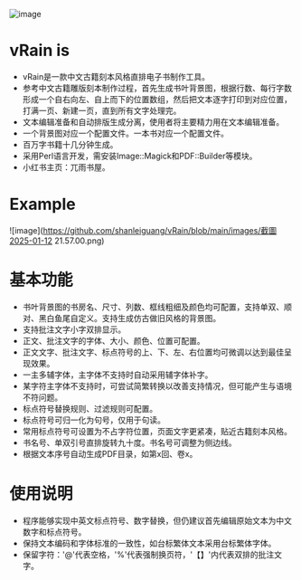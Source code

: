 
![image](https://github.com/shanleiguang/vRain/blob/main/cover.png)

# vRain is  

- vRain是一款中文古籍刻本风格直排电子书制作工具。
- 参考中文古籍雕版刻本制作过程，首先生成书叶背景图，根据行数、每行字数形成一个自右向左、自上而下的位置数组，然后把文本逐字打印到对应位置，打满一页、新建一页，直到所有文字处理完。
- 文本编辑准备和自动排版生成分离，使用者将主要精力用在文本编辑准备。
- 一个背景图对应一个配置文件。一本书对应一个配置文件。
- 百万字书籍十几分钟生成。
- 采用Perl语言开发，需安装Image::Magick和PDF::Builder等模块。
- 小红书主页：兀雨书屋。

# Example

![image](https://github.com/shanleiguang/vRain/blob/main/images/截圖2025-01-12 21.57.00.png)

# 基本功能  

- 书叶背景图的书房名、尺寸、列数、框线粗细及颜色均可配置，支持单双、顺对、黑白鱼尾自定义。支持生成仿古做旧风格的背景图。
- 支持批注文字小字双排显示。
- 正文、批注文字的字体、大小、颜色、位置可配置。
- 正文文字、批注文字、标点符号的上、下、左、右位置均可微调以达到最佳呈现效果。
- 一主多辅字体，主字体不支持时自动采用辅字体补字。
- 某字符主字体不支持时，可尝试简繁转换以改善支持情况，但可能产生与语境不符问题。
- 标点符号替换规则、过滤规则可配置。
- 标点符号可归一化为句号，仅用于句读。
- 常用标点符号可设置为不占字符位置，页面文字更紧凑，贴近古籍刻本风格。
- 书名号、单双引号直排旋转九十度。书名号可调整为侧边线。
- 根据文本序号自动生成PDF目录，如第x回、卷x。
  
# 使用说明  

- 程序能够实现中英文标点符号、数字替换，但仍建议首先编辑原始文本为中文数字和标点符号。
- 保持文本编码和字体标准的一致性，如台标繁体文本采用台标繁体字体。
- 保留字符：'@'代表空格，'%'代表强制换页符，'【】'内代表双排的批注文字。
